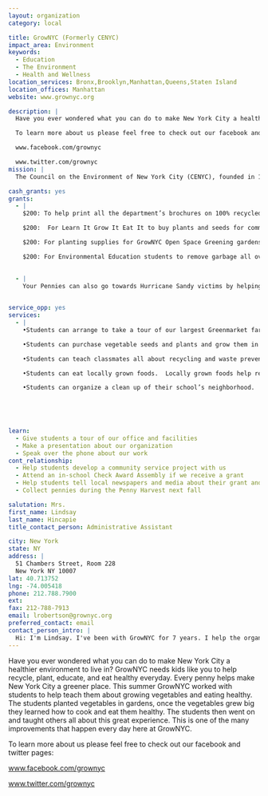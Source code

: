 ```yaml
---
layout: organization
category: local

title: GrowNYC (Formerly CENYC)
impact_area: Environment
keywords: 
  - Education
  - The Environment
  - Health and Wellness
location_services: Bronx,Brooklyn,Manhattan,Queens,Staten Island
location_offices: Manhattan
website: www.grownyc.org

description: |
  Have you ever wondered what you can do to make New York City a healthier environment to live in?  GrowNYC needs kids like you to help recycle, plant, educate, and eat healthy everyday.  Every penny helps make New York City a greener place.  This summer GrowNYC worked with students to help teach them about growing vegetables and eating healthy.  The students planted vegetables in gardens, once the vegetables grew big they learned how to cook and eat them healthy.  The students then went on and taught others all about this great experience.  This is one of the many improvements that happen every day here at GrowNYC.  

  To learn more about us please feel free to check out our facebook and twitter pages:

  www.facebook.com/grownyc

  www.twitter.com/grownyc
mission: |
  The Council on the Environment of New York City (CENYC), founded in 1970, is a privately funded citizens' organization in the Office of the Mayor. CENYC promotes environmental awareness and solutions to environmental problems. 

cash_grants: yes
grants: 
  - |
    $200: To help print all the department’s brochures on 100% recycled paper.  Everyday these brochures are passed out to help educate others on improving the environment.

    $200:  For Learn It Grow It Eat It to buy plants and seeds for community vegetable gardens.

    $200: For planting supplies for GrowNYC Open Space Greening gardens.  We have over 50 gardens all over NYC.

    $200: For Environmental Education students to remove garbage all over the city and plant trees.  $200: For Greenmarket to help local farmers grow fresh produce to sell to NY’ers.  We have 49 Farmers markets in all 5 boroughs.

    
  - |
    Your Pennies can also go towards Hurricane Sandy victims by helping GrowNYC to buy regionally-grown wholesale produce from Greenmarket and Greenmarket Co. farmers to deliver directly to carefully chosen community kitchens and pantries that are preparing hot meals for those directly affected by Hurricane Sandy.  GrowNYC was affected by losing the Grow Truck, gardens being destroyed and some markets were shut down for weeks.

    
service_opp: yes
services: 
  - |
    •Students can arrange to take a tour of our largest Greenmarket farmers market at Union Square and meet the people who grow their food.

    •Students can purchase vegetable seeds and plants and grow them in a school or community garden.

    •Students can teach classmates all about recycling and waste prevention.

    •Students can eat locally grown foods.  Locally grown foods help reduce pollution by not having large trucks and planes travel great distances.

    •Students can organize a clean up of their school’s neighborhood.

    

    

learn: 
  - Give students a tour of our office and facilities
  - Make a presentation about our organization
  - Speak over the phone about our work
cont_relationship: 
  - Help students develop a community service project with us
  - Attend an in-school Check Award Assembly if we receive a grant
  - Help students tell local newspapers and media about their grant and/or project with us
  - Collect pennies during the Penny Harvest next fall

salutation: Mrs. 
first_name: Lindsay
last_name: Hincapie
title_contact_person: Administrative Assistant

city: New York
state: NY
address: |
  51 Chambers Street, Room 228  
  New York NY 10007
lat: 40.713752
lng: -74.005418
phone: 212.788.7900
ext: 
fax: 212-788-7913
email: lrobertson@grownyc.org
preferred_contact: email
contact_person_intro: |
  Hi: I'm Lindsay. I've been with GrowNYC for 7 years. I help the organization advance its mission of educating New Yorkers on local environmental issues and how citizens can work towards solving environmental problems. 
---
```

Have you ever wondered what you can do to make New York City a healthier environment to live in?  GrowNYC needs kids like you to help recycle, plant, educate, and eat healthy everyday.  Every penny helps make New York City a greener place.  This summer GrowNYC worked with students to help teach them about growing vegetables and eating healthy.  The students planted vegetables in gardens, once the vegetables grew big they learned how to cook and eat them healthy.  The students then went on and taught others all about this great experience.  This is one of the many improvements that happen every day here at GrowNYC.  

To learn more about us please feel free to check out our facebook and twitter pages:

www.facebook.com/grownyc

www.twitter.com/grownyc